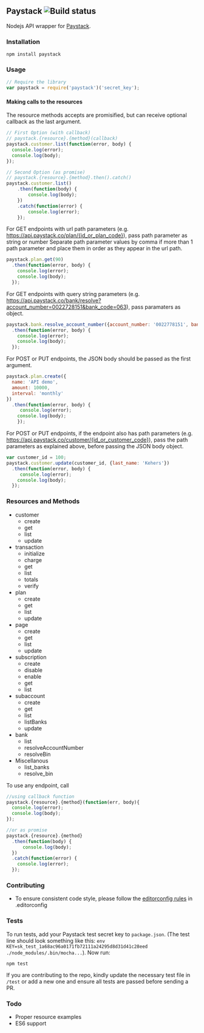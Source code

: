 ## Paystack ![Build status](https://travis-ci.org/theslyone/node-paystack.svg?branch=master)

Nodejs API wrapper for [Paystack](https://paystack.co/).

### Installation

```
npm install paystack
```

### Usage

```js
// Require the library
var paystack = require('paystack')('secret_key');
```

#### Making calls to the resources
The resource methods accepts are promisified, but can receive optional callback as the last argument.

```js
// First Option (with callback)
// paystack.{resource}.{method}(callback)
paystack.customer.list(function(error, body) {
  console.log(error);
  console.log(body);
});
```
```js
// Second Option (as promise)
// paystack.{resource}.{method}.then().catch()
paystack.customer.list()
	.then(function(body) {
  		console.log(body);
	})
	.catch(function(error) {
		console.log(error);
	});
```



For GET endpoints with url path parameters (e.g. https://api.paystack.co/plan/{id_or_plan_code}), pass path parameter as string or number
Separate path parameter values by comma if more than 1 path parameter and place them in order as they appear in the url path.

```js
paystack.plan.get(90)
  .then(function(error, body) {
    console.log(error);
    console.log(body);
  });
```

For GET endpoints with query string parameters (e.g. https://api.paystack.co/bank/resolve?account_number=0022728151&bank_code=063), pass paramaters as object.

```js
paystack.bank.resolve_account_number({account_number: '0022778151', bank_code: '063'})
  .then(function(error, body) {
    console.log(error);
    console.log(body);
  });
```

For POST or PUT endpoints, the JSON body should be passed as the first argument.

```js
paystack.plan.create({
  name: 'API demo',
  amount: 10000,
  interval: 'monthly'
})
  .then(function(error, body) {
  	 console.log(error);
    console.log(body);
	});
```

For POST or PUT endpoints, if the endpoint also has path parameters (e.g. https://api.paystack.co/customer/{id_or_customer_code}), pass the path parameters as explained above, before passing the JSON body object.

```js
var customer_id = 100;
paystack.customer.update(customer_id, {last_name: 'Kehers'})
  .then(function(error, body) {
     console.log(error);
    console.log(body);
  });
```

### Resources and Methods

- customer
  - create
  - get
  - list
  - update
- transaction
  - initialize
  - charge
  - get
  - list
  - totals
  - verify
- plan
  - create
  - get
  - list
  - update
- page
  - create
  - get
  - list
  - update
- subscription
  - create
  - disable
  - enable
  - get
  - list
- subaccount
  - create
  - get
  - list
  - listBanks
  - update
- bank
  - list
  - resolveAccountNumber
  - resolveBin
- Miscellanous
  - list_banks
  - resolve_bin

To use any endpoint, call 
```js
//using callback function
paystack.{resource}.{method}(function(err, body){
  console.log(error);
  console.log(body);
});

//or as promise
paystack.{resource}.{method}
  .then(function(body) {
      console.log(body);
  })
  .catch(function(error) {
    console.log(error);
  });
```

### Contributing
- To ensure consistent code style, please follow the [editorconfig rules](http://obem.be/2015/06/01/a-quick-note-on-editorconfig.html) in .editorconfig

### Tests

To run tests, add your Paystack test secret key to `package.json`. (The test line should look something like this: `env KEY=sk_test_1a68ac96a0171fb72111a24295d8d31d41c28eed ./node_modules/.bin/mocha...`). Now run:

```
npm test
```

If you are contributing to the repo, kindly update the necessary test file in `/test` or add a new one and ensure all tests are passed before sending a PR.

### Todo

- Proper resource examples
- ES6 support
